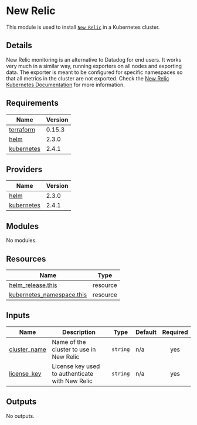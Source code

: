 # New Relic

This module is used to install [`New Relic`](https://github.com/newrelic/helm-charts) in a Kubernetes cluster.

## Details

New Relic monitoring is an alternative to Datadog for end users. It works very much in a similar way, running exporters on all nodes and exporting data. The exporter is meant to be configured for
specific namespaces so that all metrics in the cluster are not exported. Check the [New Relic Kubernetes
Documentation](https://docs.newrelic.com/docs/integrations/kubernetes-integration/installation/kubernetes-integration-install-configure/) for more information.

## Requirements

| Name | Version |
|------|---------|
| <a name="requirement_terraform"></a> [terraform](#requirement\_terraform) | 0.15.3 |
| <a name="requirement_helm"></a> [helm](#requirement\_helm) | 2.3.0 |
| <a name="requirement_kubernetes"></a> [kubernetes](#requirement\_kubernetes) | 2.4.1 |

## Providers

| Name | Version |
|------|---------|
| <a name="provider_helm"></a> [helm](#provider\_helm) | 2.3.0 |
| <a name="provider_kubernetes"></a> [kubernetes](#provider\_kubernetes) | 2.4.1 |

## Modules

No modules.

## Resources

| Name | Type |
|------|------|
| [helm_release.this](https://registry.terraform.io/providers/hashicorp/helm/2.3.0/docs/resources/release) | resource |
| [kubernetes_namespace.this](https://registry.terraform.io/providers/hashicorp/kubernetes/2.4.1/docs/resources/namespace) | resource |

## Inputs

| Name | Description | Type | Default | Required |
|------|-------------|------|---------|:--------:|
| <a name="input_cluster_name"></a> [cluster\_name](#input\_cluster\_name) | Name of the cluster to use in New Relic | `string` | n/a | yes |
| <a name="input_license_key"></a> [license\_key](#input\_license\_key) | License key used to authenticate with New Relic | `string` | n/a | yes |

## Outputs

No outputs.
